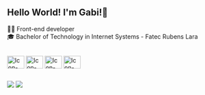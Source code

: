 ## Hello World! I'm Gabi!👋
👩‍💻 Front-end developer   
🎓 Bachelor of Technology in Internet Systems - Fatec Rubens Lara

<div style="display: inline_block"><br>
 <img align="center" alt="Icon-HTML" height="30" width="40" src="https://cdn.jsdelivr.net/gh/devicons/devicon@latest/icons/html5/html5-original.svg">
 <img align="center" alt="Icon-CSS" height="30" width="40" src="https://cdn.jsdelivr.net/gh/devicons/devicon@latest/icons/css3/css3-original.svg">
 <img align="center" alt="Icon-JS" height="30" width="40" src="https://cdn.jsdelivr.net/gh/devicons/devicon@latest/icons/javascript/javascript-original.svg">
 <img align="center" alt="Icon-JS" height="30" width="40" src="https://cdn.jsdelivr.net/gh/devicons/devicon@latest/icons/react/react-original.svg">
</div>
 
 ##
 
 <div> 
  <a href = "mailto:gabriela.nagamuta@gmail.com" target="_blank"><img src="https://img.shields.io/badge/-Gmail-%23333?style=for-the-badge&logo=gmail&logoColor=white"></a>
  <a href="https://www.linkedin.com/in/gabriela-nagamuta-718b84211/" target="_blank"><img src="https://img.shields.io/badge/-LinkedIn-%230077B5?style=for-the-badge&logo=linkedin&logoColor=white"></a> 
 </div>

